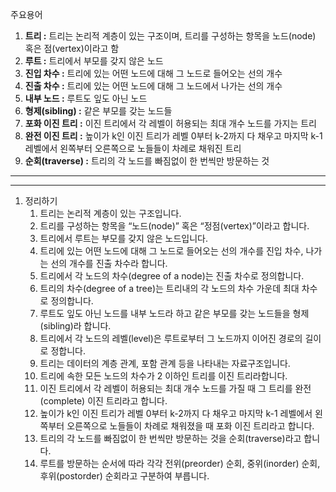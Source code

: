 주요용어

1. **트리 :** 트리는 논리적 계층이 있는 구조이며, 트리를 구성하는 항목을 노드(node) 혹은 점(vertex)이라고 함
2. **루트 :** 트리에서 부모를 갖지 않은 노드
3. **진입 차수 :** 트리에 있는 어떤 노드에 대해 그 노드로 들어오는 선의 개수
4. **진출 차수 :** 트리에 있는 어떤 노드에 대해 그 노드에서 나가는 선의 개수
5. **내부 노드 :** 루트도 잎도 아닌 노드
6. **형제(sibling) :** 같은 부모를 갖는 노드들
7. **포화 이진 트리 :** 이진 트리에서 각 레벨이 허용되는 최대 개수 노드를 가지는 트리
8. **완전 이진 트리 :** 높이가 k인 이진 트리가 레벨 0부터 k-2까지 다 채우고 마지막 k-1 레벨에서 왼쪽부터 오른쪽으로 노들들이 차례로 채워진 트리
9. **순회(traverse) :** 트리의 각 노드를 빠짐없이 한 번씩만 방문하는 것

---



---

1. 정리하기
   1. 트리는 논리적 계층이 있는 구조입니다.
   2. 트리를 구성하는 항목을 “노드(node)” 혹은 “정점(vertex)”이라고 합니다.
   3. 트리에서 루트는 부모를 갖지 않은 노드입니다.
   4. 트리에 있는 어떤 노드에 대해 그 노드로 들어오는 선의 개수를 진입 차수, 나가는 선의 개수를 진출 차수라 합니다.
   5. 트리에서 각 노드의 차수(degree of a node)는 진출 차수로 정의합니다.
   6. 트리의 차수(degree of a tree)는 트리내의 각 노드의 차수 가운데 최대 차수로 정의합니다.
   7. 루트도 잎도 아닌 노드를 내부 노드라 하고 같은 부모를 갖는 노드들을 형제(sibling)라 합니다.
   8. 트리에서 각 노드의 레벨(level)은 루트로부터 그 노드까지 이어진 경로의 길이로 정합니다.
   9. 트리는 데이터의 계층 관계, 포함 관계 등을 나타내는 자료구조입니다.
   10. 트리에 속한 모든 노드의 차수가 2 이하인 트리를 이진 트리라합니다.
   11. 이진 트리에서 각 레벨이 허용되는 최대 개수 노드를 가질 때 그 트리를 완전(complete) 이진 트리라고 합니다.
   12. 높이가 k인 이진 트리가 레벨 0부터 k-2까지 다 채우고 마지막 k-1 레벨에서 왼쪽부터 오른쪽으로 노들들이 차례로 채워졌을 때 포화 이진 트리라고 합니다.
   13. 트리의 각 노드를 빠짐없이 한 번씩만 방문하는 것을 순회(traverse)라고 합니다.
   14. 루트를 방문하는 순서에 따라 각각 전위(preorder) 순회, 중위(inorder) 순회, 후위(postorder) 순회라고 구분하여 부릅니다.
